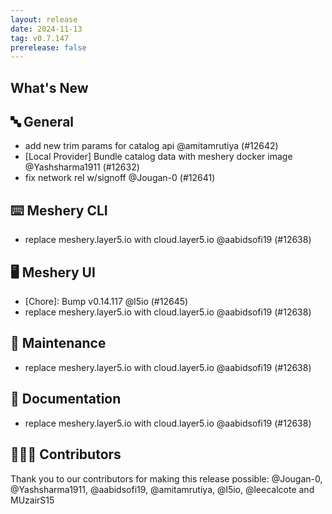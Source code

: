 ```yaml
---
layout: release
date: 2024-11-13
tag: v0.7.147
prerelease: false
---
```


## What's New
## 🔤 General
- add new trim params for catalog api @amitamrutiya (#12642)
- [Local Provider] Bundle catalog data with meshery docker image @Yashsharma1911 (#12632)
- fix network rel w/signoff @Jougan-0 (#12641)

## ⌨️ Meshery CLI

- replace meshery.layer5.io with cloud.layer5.io @aabidsofi19 (#12638)

## 🖥 Meshery UI

- [Chore]: Bump v0.14.117 @l5io (#12645)
- replace meshery.layer5.io with cloud.layer5.io @aabidsofi19 (#12638)

## 🧰 Maintenance

- replace meshery.layer5.io with cloud.layer5.io @aabidsofi19 (#12638)

## 📖 Documentation

- replace meshery.layer5.io with cloud.layer5.io @aabidsofi19 (#12638)

## 👨🏽‍💻 Contributors

Thank you to our contributors for making this release possible:
@Jougan-0, @Yashsharma1911, @aabidsofi19, @amitamrutiya, @l5io, @leecalcote and MUzairS15

